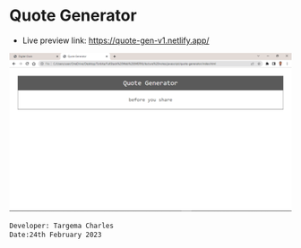 # Quote Generator

*   Live preview link: https://quote-gen-v1.netlify.app/

![](./Screenshot%20(19).png)


```
Developer: Targema Charles
Date:24th February 2023
```
